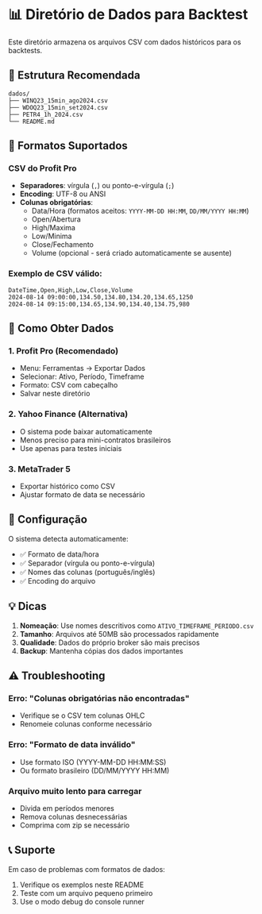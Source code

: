 # 📊 Diretório de Dados para Backtest

Este diretório armazena os arquivos CSV com dados históricos para os backtests.

## 📁 Estrutura Recomendada

```
dados/
├── WINQ23_15min_ago2024.csv
├── WDOQ23_15min_set2024.csv  
├── PETR4_1h_2024.csv
└── README.md
```

## 📝 Formatos Suportados

### CSV do Profit Pro
- **Separadores**: vírgula (`,`) ou ponto-e-vírgula (`;`)
- **Encoding**: UTF-8 ou ANSI
- **Colunas obrigatórias**:
  - Data/Hora (formatos aceitos: `YYYY-MM-DD HH:MM`, `DD/MM/YYYY HH:MM`)
  - Open/Abertura
  - High/Maxima  
  - Low/Minima
  - Close/Fechamento
  - Volume (opcional - será criado automaticamente se ausente)

### Exemplo de CSV válido:
```csv
DateTime,Open,High,Low,Close,Volume
2024-08-14 09:00:00,134.50,134.80,134.20,134.65,1250
2024-08-14 09:15:00,134.65,134.90,134.40,134.75,980
```

## 🎯 Como Obter Dados

### 1. **Profit Pro (Recomendado)**
- Menu: Ferramentas → Exportar Dados
- Selecionar: Ativo, Período, Timeframe
- Formato: CSV com cabeçalho
- Salvar neste diretório

### 2. **Yahoo Finance (Alternativa)**
- O sistema pode baixar automaticamente
- Menos preciso para mini-contratos brasileiros
- Use apenas para testes iniciais

### 3. **MetaTrader 5**
- Exportar histórico como CSV
- Ajustar formato de data se necessário

## 🔧 Configuração

O sistema detecta automaticamente:
- ✅ Formato de data/hora
- ✅ Separador (vírgula ou ponto-e-vírgula)
- ✅ Nomes das colunas (português/inglês)
- ✅ Encoding do arquivo

## 💡 Dicas

1. **Nomeação**: Use nomes descritivos como `ATIVO_TIMEFRAME_PERIODO.csv`
2. **Tamanho**: Arquivos até 50MB são processados rapidamente
3. **Qualidade**: Dados do próprio broker são mais precisos
4. **Backup**: Mantenha cópias dos dados importantes

## ⚠️ Troubleshooting

### Erro: "Colunas obrigatórias não encontradas"
- Verifique se o CSV tem colunas OHLC
- Renomeie colunas conforme necessário

### Erro: "Formato de data inválido"  
- Use formato ISO (YYYY-MM-DD HH:MM:SS)
- Ou formato brasileiro (DD/MM/YYYY HH:MM)

### Arquivo muito lento para carregar
- Divida em períodos menores
- Remova colunas desnecessárias
- Comprima com zip se necessário

## 📞 Suporte

Em caso de problemas com formatos de dados:
1. Verifique os exemplos neste README
2. Teste com um arquivo pequeno primeiro
3. Use o modo debug do console runner

